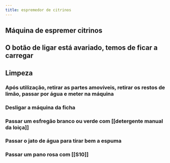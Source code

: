 ```yaml
---
title: espremedor de citrinos
---
```


## Máquina de espremer citrinos
## O botão de ligar está avariado, temos de ficar a carregar
## Limpeza
### Após utilização, retirar as partes amovíveis, retirar os restos de limão, passar por água e meter na máquina
### Desligar a máquina da ficha
### Passar um esfregão branco ou verde com [[detergente manual da loiça]]
### Passar o jato de água para tirar bem a espuma
### Passar um pano rosa com [[S10]]
